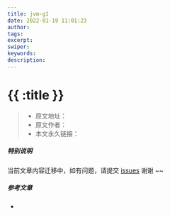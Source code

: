 ```yaml
---
title: jvm-g1
date: 2022-01-19 11:01:23
author:
tags:
excerpt:
swiper:
keywords:
description:
---
```


# {{ :title }}

> * 原文地址：[]()
> * 原文作者：[]()
> * 本文永久链接：[]()

##### **特别说明**

当前文章内容迁移中，如有问题，请提交 [issues](https://github.com/Starrier/starrier.github.io/issues) 谢谢 ~~

##### 参考文章

- []()
